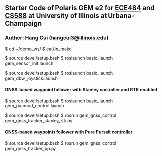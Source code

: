 ## Starter Code of Polaris GEM e2 for [ECE484](https://publish.illinois.edu/safe-autonomy/) and [CS588](http://luthuli.cs.uiuc.edu/~daf//courses/MAAV-22/588-2022-home.html) at University of Illinois at Urbana-Champaign

### Auther: Hang Cui (hangcui3@illinois.edu)

$ cd ~/demo_ws/
$ catkin_make

$ source devel/setup.bash
$ roslaunch basic_launch gem_sensor_init.launch

$ source devel/setup.bash
$ roslaunch basic_launch gem_dbw_joystick.launch

#### GNSS-based waypoint follower with Stanley controller and RTK enabled

$ source devel/setup.bash
$ roslaunch basic_launch gem_pacmod_control.launch

$ source devel/setup.bash
$ rosrun gem_gnss_control gem_gnss_tracker_stanley_rtk.py

#### GNSS-based waypoints follower with Pure Pursuit controller

$ source devel/setup.bash
$ rosrun gem_gnss_control gem_gnss_tracker_pp.py






